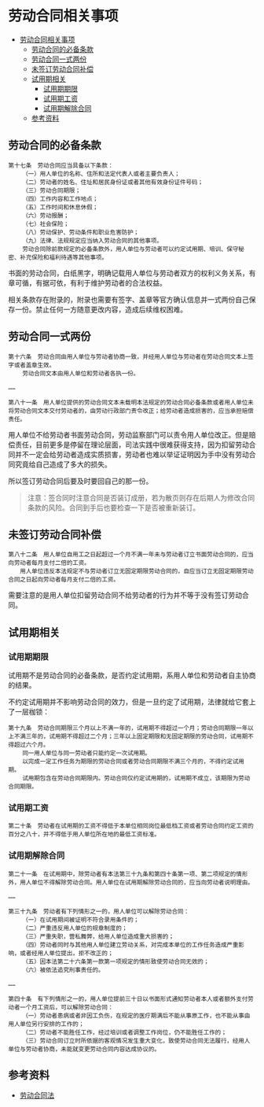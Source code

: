 # 劳动合同相关事项

- [劳动合同相关事项](#劳动合同相关事项)
  - [劳动合同的必备条款](#劳动合同的必备条款)
  - [劳动合同一式两份](#劳动合同一式两份)
  - [未签订劳动合同补偿](#未签订劳动合同补偿)
  - [试用期相关](#试用期相关)
    - [试用期期限](#试用期期限)
    - [试用期工资](#试用期工资)
    - [试用期解除合同](#试用期解除合同)
  - [参考资料](#参考资料)

## 劳动合同的必备条款

```
第十七条　劳动合同应当具备以下条款：
    （一）用人单位的名称、住所和法定代表人或者主要负责人；
    （二）劳动者的姓名、住址和居民身份证或者其他有效身份证件号码；
    （三）劳动合同期限；
    （四）工作内容和工作地点；
    （五）工作时间和休息休假；
    （六）劳动报酬；
    （七）社会保险；
    （八）劳动保护、劳动条件和职业危害防护；
    （九）法律、法规规定应当纳入劳动合同的其他事项。
    劳动合同除前款规定的必备条款外，用人单位与劳动者可以约定试用期、培训、保守秘密、补充保险和福利待遇等其他事项。
```
书面的劳动合同，白纸黑字，明确记载用人单位与劳动者双方的权利义务关系，有章可循，有据可依，有利于维护劳动者的合法权益。

相关条款存在附录的，附录也需要有签字、盖章等官方确认信息并一式两份自己保存一份。禁止任何一方随意更改内容，造成后续维权困难。

## 劳动合同一式两份

```
第十六条　劳动合同由用人单位与劳动者协商一致，并经用人单位与劳动者在劳动合同文本上签字或者盖章生效。
    劳动合同文本由用人单位和劳动者各执一份。

……

第八十一条　用人单位提供的劳动合同文本未载明本法规定的劳动合同必备条款或者用人单位未将劳动合同文本交付劳动者的，由劳动行政部门责令改正；给劳动者造成损害的，应当承担赔偿责任。
```

用人单位不给劳动者书面劳动合同，劳动监察部门可以责令用人单位改正。但是赔偿责任，目前更多是停留在理论层面，司法实践中很难获得支持，因为扣留劳动合同并不一定会给劳动者造成实质损害，劳动者也难以举证证明因为手中没有劳动合同究竟给自己造成了多大的损失。

所以签订劳动合同后要及时要回自己的那一份。

> 注意：签合同时注意合同是否装订成册，若为散页则存在后期人为修改合同条款的风险。合同到手后也要检查一下是否被重新装订。

## 未签订劳动合同补偿

```
第八十二条　用人单位自用工之日起超过一个月不满一年未与劳动者订立书面劳动合同的，应当向劳动者每月支付二倍的工资。
　　用人单位违反本法规定不与劳动者订立无固定期限劳动合同的，自应当订立无固定期限劳动合同之日起向劳动者每月支付二倍的工资。
```

需要注意的是用人单位扣留劳动合同不给劳动者的行为并不等于没有签订劳动合同。

## 试用期相关

### 试用期期限

试用期不是劳动合同的必备条款，是否约定试用期，系用人单位和劳动者自主协商的结果。

不约定试用期并不影响劳动合同的效力，但是一旦约定了试用期，法律就给它套上了一层枷锁：

```
第十九条　劳动合同期限三个月以上不满一年的，试用期不得超过一个月；劳动合同期限一年以上不满三年的，试用期不得超过二个月；三年以上固定期限和无固定期限的劳动合同，试用期不得超过六个月。
    同一用人单位与同一劳动者只能约定一次试用期。
    以完成一定工作任务为期限的劳动合同或者劳动合同期限不满三个月的，不得约定试用期。
    试用期包含在劳动合同期限内。劳动合同仅约定试用期的，试用期不成立，该期限为劳动合同期限。
```

### 试用期工资

```
第二十条　劳动者在试用期的工资不得低于本单位相同岗位最低档工资或者劳动合同约定工资的百分之八十，并不得低于用人单位所在地的最低工资标准。
```

### 试用期解除合同

```
第二十一条　在试用期中，除劳动者有本法第三十九条和第四十条第一项、第二项规定的情形外，用人单位不得解除劳动合同。用人单位在试用期解除劳动合同的，应当向劳动者说明理由。

……

第三十九条　劳动者有下列情形之一的，用人单位可以解除劳动合同：
    （一）在试用期间被证明不符合录用条件的；
    （二）严重违反用人单位的规章制度的；
    （三）严重失职，营私舞弊，给用人单位造成重大损害的；
    （四）劳动者同时与其他用人单位建立劳动关系，对完成本单位的工作任务造成严重影响，或者经用人单位提出，拒不改正的；
    （五）因本法第二十六条第一款第一项规定的情形致使劳动合同无效的；
    （六）被依法追究刑事责任的。

……

第四十条　有下列情形之一的，用人单位提前三十日以书面形式通知劳动者本人或者额外支付劳动者一个月工资后，可以解除劳动合同：
    （一）劳动者患病或者非因工负伤，在规定的医疗期满后不能从事原工作，也不能从事由用人单位另行安排的工作的；
    （二）劳动者不能胜任工作，经过培训或者调整工作岗位，仍不能胜任工作的；
    （三）劳动合同订立时所依据的客观情况发生重大变化，致使劳动合同无法履行，经用人单位与劳动者协商，未能就变更劳动合同内容达成协议的。
```

## 参考资料

- [劳动合同法](http://www.gov.cn/flfg/2007-06/29/content_669394.htm)
